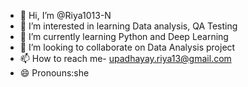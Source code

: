 - 👋 Hi, I’m @Riya1013-N
- 👀 I’m interested in learning Data analysis, QA Testing
- 🌱 I’m currently learning Python and Deep Learning
- 💞️ I’m looking to collaborate on Data Analysis project
-  📫 How to reach me- upadhayay.riya13@gmail.com
- 😄 Pronouns:she

<!---
Riya1013-N/Riya1013-N is a ✨ special ✨ repository because its `README.md` (this file) appears on your GitHub profile.
You can click the Preview link to take a look at your changes.
--->
